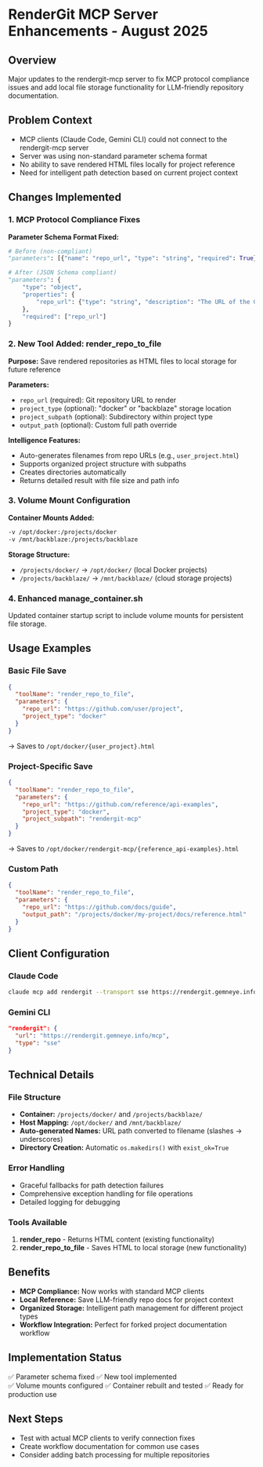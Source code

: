 # RenderGit MCP Server Enhancements - August 2025

## Overview
Major updates to the rendergit-mcp server to fix MCP protocol compliance issues and add local file storage functionality for LLM-friendly repository documentation.

## Problem Context
- MCP clients (Claude Code, Gemini CLI) could not connect to the rendergit-mcp server
- Server was using non-standard parameter schema format
- No ability to save rendered HTML files locally for project reference
- Need for intelligent path detection based on current project context

## Changes Implemented

### 1. MCP Protocol Compliance Fixes
**Parameter Schema Format Fixed:**
```python
# Before (non-compliant)
"parameters": [{"name": "repo_url", "type": "string", "required": True}]

# After (JSON Schema compliant)
"parameters": {
    "type": "object",
    "properties": {
        "repo_url": {"type": "string", "description": "The URL of the Git repository to render."}
    },
    "required": ["repo_url"]
}
```

### 2. New Tool Added: render_repo_to_file
**Purpose:** Save rendered repositories as HTML files to local storage for future reference

**Parameters:**
- `repo_url` (required): Git repository URL to render
- `project_type` (optional): "docker" or "backblaze" storage location
- `project_subpath` (optional): Subdirectory within project type
- `output_path` (optional): Custom full path override

**Intelligence Features:**
- Auto-generates filenames from repo URLs (e.g., `user_project.html`)
- Supports organized project structure with subpaths
- Creates directories automatically
- Returns detailed result with file size and path info

### 3. Volume Mount Configuration
**Container Mounts Added:**
```bash
-v /opt/docker:/projects/docker
-v /mnt/backblaze:/projects/backblaze
```

**Storage Structure:**
- `/projects/docker/` → `/opt/docker/` (local Docker projects)
- `/projects/backblaze/` → `/mnt/backblaze/` (cloud storage projects)

### 4. Enhanced manage_container.sh
Updated container startup script to include volume mounts for persistent file storage.

## Usage Examples

### Basic File Save
```json
{
  "toolName": "render_repo_to_file",
  "parameters": {
    "repo_url": "https://github.com/user/project",
    "project_type": "docker"
  }
}
```
→ Saves to `/opt/docker/{user_project}.html`

### Project-Specific Save
```json
{
  "toolName": "render_repo_to_file", 
  "parameters": {
    "repo_url": "https://github.com/reference/api-examples",
    "project_type": "docker",
    "project_subpath": "rendergit-mcp"
  }
}
```
→ Saves to `/opt/docker/rendergit-mcp/{reference_api-examples}.html`

### Custom Path
```json
{
  "toolName": "render_repo_to_file",
  "parameters": {
    "repo_url": "https://github.com/docs/guide", 
    "output_path": "/projects/docker/my-project/docs/reference.html"
  }
}
```

## Client Configuration

### Claude Code
```bash
claude mcp add rendergit --transport sse https://rendergit.gemneye.info/mcp
```

### Gemini CLI
```json
"rendergit": {
  "url": "https://rendergit.gemneye.info/mcp",
  "type": "sse"
}
```

## Technical Details

### File Structure
- **Container:** `/projects/docker/` and `/projects/backblaze/`
- **Host Mapping:** `/opt/docker/` and `/mnt/backblaze/`
- **Auto-generated Names:** URL path converted to filename (slashes → underscores)
- **Directory Creation:** Automatic `os.makedirs()` with `exist_ok=True`

### Error Handling
- Graceful fallbacks for path detection failures
- Comprehensive exception handling for file operations
- Detailed logging for debugging

### Tools Available
1. **render_repo** - Returns HTML content (existing functionality)
2. **render_repo_to_file** - Saves HTML to local storage (new functionality)

## Benefits
- **MCP Compliance:** Now works with standard MCP clients
- **Local Reference:** Save LLM-friendly repo docs for project context
- **Organized Storage:** Intelligent path management for different project types
- **Workflow Integration:** Perfect for forked project documentation workflow

## Implementation Status
✅ Parameter schema fixed
✅ New tool implemented  
✅ Volume mounts configured
✅ Container rebuilt and tested
✅ Ready for production use

## Next Steps
- Test with actual MCP clients to verify connection fixes
- Create workflow documentation for common use cases
- Consider adding batch processing for multiple repositories